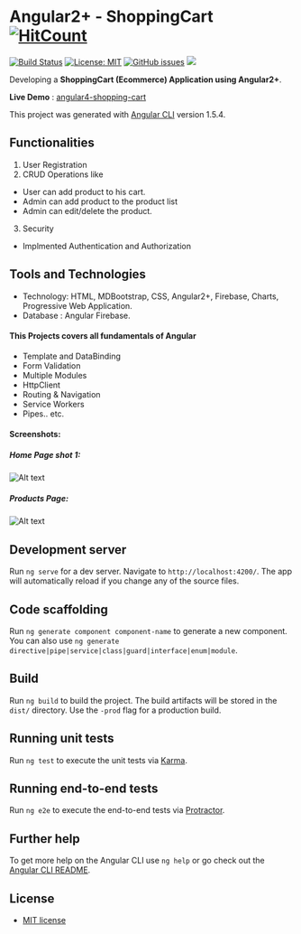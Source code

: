 # Angular2+ - ShoppingCart [![HitCount](http://hits.dwyl.io/ikismail/Angular4-ShoppingCart.svg)](http://hits.dwyl.io/ikismail/Angular4-ShoppingCart)
[![Build Status](https://travis-ci.org/ikismail/Angular4-ShoppingCart.svg?branch=master)](https://travis-ci.org/ikismail/Angular4-ShoppingCart)
[![License: MIT](https://img.shields.io/badge/License-MIT-green.svg)](https://github.com/ikismail/Angular4-ShoppingCart/blob/master/LICENSE)
[![GitHub issues](https://img.shields.io/github/issues/ikismail/Angular4-ShoppingCart.svg)](https://github.com/ikismail/Angular4-ShoppingCart/issues)
[![](https://img.shields.io/github/release/ikismail/Angular4-ShoppingCart.svg?style=flat-square)](https://github.com/ikismail/Angular4-ShoppingCart/releases)

Developing a **ShoppingCart (Ecommerce) Application using Angular2+**.

**Live Demo** : [angular4-shopping-cart](https://angular4-shopping-cart.herokuapp.com/)

This project was generated with [Angular CLI](https://github.com/angular/angular-cli) version 1.5.4.

## Functionalities

1. User Registration
2. CRUD Operations like

* User can add product to his cart.
* Admin can add product to the product list
* Admin can edit/delete the product.

3. Security

* Implmented Authentication and Authorization

## Tools and Technologies

* Technology: HTML, MDBootstrap, CSS, Angular2+, Firebase, Charts, Progressive Web Application.
* Database : Angular Firebase.

#### This Projects covers all fundamentals of Angular

* Template and DataBinding
* Form Validation
* Multiple Modules
* HttpClient
* Routing & Navigation
* Service Workers
* Pipes.. etc.


#### Screenshots:

##### Home Page shot 1:

![Alt text](https://github.com/ikismail/Angular4-ShoppingCart/blob/master/screenshots/home.PNG "Home Page")

##### Products Page:

![Alt text](https://github.com/ikismail/Angular4-ShoppingCart/blob/master/screenshots/products.PNG "Home Page")



## Development server

Run `ng serve` for a dev server. Navigate to `http://localhost:4200/`. The app will automatically reload if you change any of the source files.

## Code scaffolding

Run `ng generate component component-name` to generate a new component. You can also use `ng generate directive|pipe|service|class|guard|interface|enum|module`.

## Build

Run `ng build` to build the project. The build artifacts will be stored in the `dist/` directory. Use the `-prod` flag for a production build.

## Running unit tests

Run `ng test` to execute the unit tests via [Karma](https://karma-runner.github.io).

## Running end-to-end tests

Run `ng e2e` to execute the end-to-end tests via [Protractor](http://www.protractortest.org/).

## Further help

To get more help on the Angular CLI use `ng help` or go check out the [Angular CLI README](https://github.com/angular/angular-cli/blob/master/README.md).

## License

- [MIT license](https://github.com/aaradhanas/showdown-editor/blob/master/LICENSE)